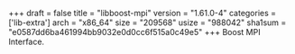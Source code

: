 +++
draft = false
title = "libboost-mpi"
version = "1.61.0-4"
categories = ['lib-extra']
arch = "x86_64"
size = "209568"
usize = "988042"
sha1sum = "e0587dd6ba461994bb9032e0d0cc6f515a0c49e5"
+++
Boost MPI Interface.